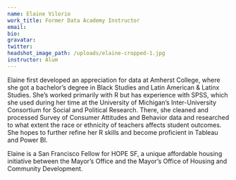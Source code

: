 ```yaml
---
name: Elaine Vilorio
work_title: Former Data Academy Instructor
email:
bio:
gravatar:
twitter:
headshot_image_path: /uploads/elaine-cropped-1.jpg
instructor: Alum
---
```


Elaine first developed an appreciation for data at Amherst College, where she got a bachelor’s degree in Black Studies and Latin American & Latinx Studies. She’s worked primarily with R but has experience with SPSS, which she used during her time at the University of Michigan’s Inter-University Consortium for Social and Political Research. There, she cleaned and processed Survey of Consumer Attitudes and Behavior data and researched to what extent the race or ethnicity of teachers affects student outcomes. She hopes to further refine her R skills and become proficient in Tableau and Power BI.

Elaine is a San Francisco Fellow for HOPE SF, a unique affordable housing initiative between the Mayor’s Office and the Mayor’s Office of Housing and Community Development.
